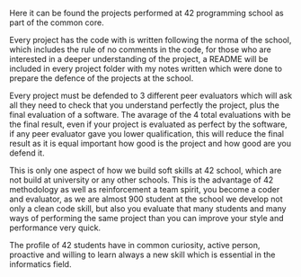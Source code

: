 Here it can be found the projects performed at 42 programming school as part of the common core. 

Every project has the code with is written following the norma of the school, which includes the rule of no comments in the code, for those who are interested in a deeper understanding of the project, a README will be included in every project folder with my notes written which were done to prepare the defence of the projects at the school. 

Every project must be defended to 3 different peer evaluators which will ask all they need to check that you understand perfectly the project, plus the final evaluation of a software. The avarage of the 4 total evaluations with be the final result, even if your project is evaluated as perfect by the software, if any peer evaluator gave you lower qualification, this will reduce the final result as it is equal important how good is the project and how good are you defend it. 

This is only one aspect of how we build soft skills at 42 school, which are not build at university or any other schools. This is the advantage of 42 methodology as well as reinforcement a team spirit, you become a coder and evaluator, as we are almost 900 student at the school we develop not only a clean code skill, but also you evaluate that many students and many ways of performing the same project than you can improve your style and performance very quick.

The profile of 42 students have in common curiosity, active person, proactive and willing to learn always a new skill which is essential in the informatics field. 
